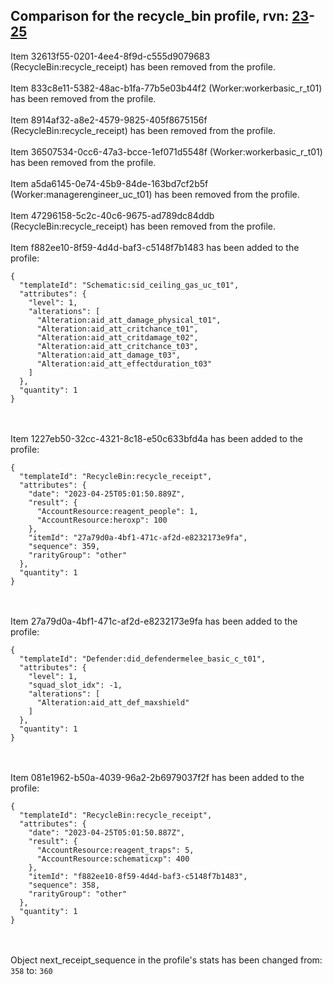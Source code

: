 ## Comparison for the recycle_bin profile, rvn: [23](https://github.com/PRO100KatYT/FortniteProfileRevisions/tree/main/profiles/recycle_bin/23%20recycle_bin.json)-[25](https://github.com/PRO100KatYT/FortniteProfileRevisions/tree/main/profiles/recycle_bin/25%20recycle_bin.json)

Item 32613f55-0201-4ee4-8f9d-c555d9079683 (RecycleBin:recycle_receipt) has been removed from the profile.
<br><br>
Item 833c8e11-5382-48ac-b1fa-77b5e03b44f2 (Worker:workerbasic_r_t01) has been removed from the profile.
<br><br>
Item 8914af32-a8e2-4579-9825-405f8675156f (RecycleBin:recycle_receipt) has been removed from the profile.
<br><br>
Item 36507534-0cc6-47a3-bcce-1ef071d5548f (Worker:workerbasic_r_t01) has been removed from the profile.
<br><br>
Item a5da6145-0e74-45b9-84de-163bd7cf2b5f (Worker:managerengineer_uc_t01) has been removed from the profile.
<br><br>
Item 47296158-5c2c-40c6-9675-ad789dc84ddb (RecycleBin:recycle_receipt) has been removed from the profile.
<br><br>
Item f882ee10-8f59-4d4d-baf3-c5148f7b1483 has been added to the profile:

```
{
  "templateId": "Schematic:sid_ceiling_gas_uc_t01",
  "attributes": {
    "level": 1,
    "alterations": [
      "Alteration:aid_att_damage_physical_t01",
      "Alteration:aid_att_critchance_t01",
      "Alteration:aid_att_critdamage_t02",
      "Alteration:aid_att_critchance_t03",
      "Alteration:aid_att_damage_t03",
      "Alteration:aid_att_effectduration_t03"
    ]
  },
  "quantity": 1
}
```

<br><br>
Item 1227eb50-32cc-4321-8c18-e50c633bfd4a has been added to the profile:

```
{
  "templateId": "RecycleBin:recycle_receipt",
  "attributes": {
    "date": "2023-04-25T05:01:50.889Z",
    "result": {
      "AccountResource:reagent_people": 1,
      "AccountResource:heroxp": 100
    },
    "itemId": "27a79d0a-4bf1-471c-af2d-e8232173e9fa",
    "sequence": 359,
    "rarityGroup": "other"
  },
  "quantity": 1
}
```

<br><br>
Item 27a79d0a-4bf1-471c-af2d-e8232173e9fa has been added to the profile:

```
{
  "templateId": "Defender:did_defendermelee_basic_c_t01",
  "attributes": {
    "level": 1,
    "squad_slot_idx": -1,
    "alterations": [
      "Alteration:aid_att_def_maxshield"
    ]
  },
  "quantity": 1
}
```

<br><br>
Item 081e1962-b50a-4039-96a2-2b6979037f2f has been added to the profile:

```
{
  "templateId": "RecycleBin:recycle_receipt",
  "attributes": {
    "date": "2023-04-25T05:01:50.887Z",
    "result": {
      "AccountResource:reagent_traps": 5,
      "AccountResource:schematicxp": 400
    },
    "itemId": "f882ee10-8f59-4d4d-baf3-c5148f7b1483",
    "sequence": 358,
    "rarityGroup": "other"
  },
  "quantity": 1
}
```

<br><br>
Object next_receipt_sequence in the profile's stats has been changed from: `358` to: `360`
<br><br>
